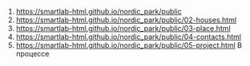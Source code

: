 1. https://smartlab-html.github.io/nordic_park/public
2. https://smartlab-html.github.io/nordic_park/public/02-houses.html
3. https://smartlab-html.github.io/nordic_park/public/03-place.html
4. https://smartlab-html.github.io/nordic_park/public/04-contacts.html
5. https://smartlab-html.github.io/nordic_park/public/05-project.html В процессе